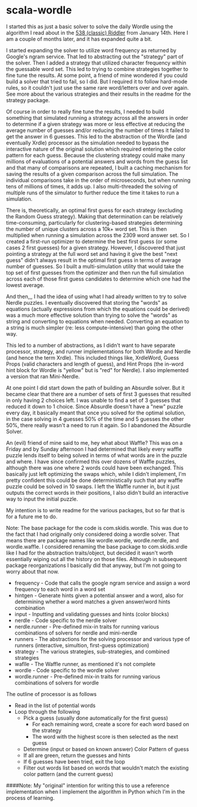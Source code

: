 # scala-wordle

I started this as just a basic solver to solve the daily Wordle using the algorithm I read about in the
[538 (classic) Riddler](https://fivethirtyeight.com/features/when-the-riddler-met-wordle/) from January 14th. 
Here I am a couple of months later, and it has expanded quite a bit. 

I started expanding the solver to utilize word frequency as returned by Google's ngram service. 
That led to abstracting out the "strategy" part of the solver. 
Then I added a strategy that utilized character frequency within the guessable word set.
This led to trying to combine strategies together to fine tune the results. 
At some point, a friend of mine wondered if you could build a solver that tried to fail, so I did. 
But I required it to follow hard-mode rules, so it couldn't just use the same rare word/letters over and over again.
See more about the various strategies and their results in the readme for the strategy package.

Of course in order to really fine tune the results, I needed to build something that simulated running a strategy 
across all the answers in order to determine if a given strategy was more or less effective 
at reducing the average number of guesses and/or reducing the number of times it failed to get the answer in 6 guesses.
This led to the abstraction of the Wordle (and eventually Xrdle) processor as the simulation needed to bypass 
the interactive nature of the original solution which required entering the color pattern for each guess. 
Because the clustering strategy could make many millions of evaluations of a potential answers and words from the guess list
and that many of comparisons are repeated, I built a caching mechanism for saving the results of a given comparison across the full simulation. 
The individual comparisons take in the order of microseconds, but when running tens of millions of times, it adds up. 
I also multi-threaded the solving of multiple runs of the simulator to further reduce the time it takes to run a simulation.

There is, theoretically, an optimal first guess for each strategy (excluding the Random Guess strategy). 
Making that determination can be relatively time-consuming, particularly for clustering-based strategies
determining the number of unique clusters across a 10k+ word set. 
This is then multiplied when running a simulation across the 2309 word answer set. 
So I created a first-run optimizer to determine the best first guess (or some cases 2 first guesses) for a given strategy.
However, I discovered that just pointing a strategy at the full word set and having it give the best "next guess" didn't always
result in the optimal first guess in terms of average number of guesses.
So I built a multi-simulation utility that would take the top set of first guesses from the optimizer and then run 
the full simulation across each of those first guess candidates to determine which one had the lowest average.

And then,,, I had the idea of using what I had already written to try to solve Nerdle puzzles. I eventually discovered
that storing the "words" as equations (actually expressions from which the equations could be derived) was a 
much more effective solution than trying to solve the "words" as string and converting to equations when needed. 
Converting an equation to a string is much simpler (re: less compute-intensive) than going the other way. 

This led to a number of abstractions, as I didn't want to have separate processor, strategy, and runner implementations 
for both Wordle and Nerdle (and hence the term Xrdle). 
This included things like, XrdleWord, Guess Props (valid characters and length of guess), and
Hint Props (the in-word hint block for Wordle is "yellow" but is "red" for Nerdle). 
I also implemented a version that ran Mini-Nerdle.

At one point I did start down the path of building an Absurdle solver. But it became clear that there are a number
of sets of first 3 guesses that resulted in only having 2 choices left. I was unable to find a set of 3 guesses that 
reduced it down to 1 choice. 
Since Absurdle doesn't have a "new" puzzle every day, it basically meant that once you solved for the optimal solution, 
in the case solving in 4 guesses 50% of the time and 5 guesses the other 50%, 
there really wasn't a need to run it again. So I abandoned the Absurdle Solver.

An (evil) friend of mine said to me, hey what about Waffle? This was on a Friday and by Sunday afternoon I had determined
that likely every waffle puzzle lends itself to being solved in terms of what words are in the puzzle and where. 
I have since confirmed this over dozens of Waffle puzzles, although there was one where 2 words could have been exchanged.
This basically just left optimizing the swaps which, while I didn't implement, I'm pretty confident this could be done
deterministically such that any waffle puzzle could be solved in 10 swaps. 
I left the Waffle runner in, but it just outputs the correct words in their positions, 
I also didn't build an interactive way to input the initial puzzle. 

My intention is to write readme for the various packages, but so far that is for a future me to do.

Note: The base package for the code is com.skidis.wordle. 
This was due to the fact that I had originally only considered doing a wordle solver. 
That means there are package names like wordle.wordle, wordle.nerdle, and wordle.waffle.
I considered renaming the base package to com.skidis.xrdle like I had for the abstraction traits/object, 
but decided it wasn't worth essentially wiping out all the history on those files. 
Although in subsequent package reorganizations I basically did that anyway, but I'm not going to worry about that now.

* frequency - Code that calls the google ngram service and assign a word frequency to each word in a word set
* hintgen - Generate hints given a potential answer and a word, also for determining whether a word matches a given answer/word hints combination  
* input - Inputting and validating guesses and hints (color blocks) 
* nerdle - Code specific to the nerdle solver 
* nerdle.runner - Pre-defined mix-in traits for running various combinations of solvers for nerdle and mini-nerdle
* runners - The abstractions for the solving processor and various type of runners (interactive, simultion, first-guess optimization)
* strategy - The various strategies, sub-strategies, and combined strategies
* waflle  - The Waffle runner, as mentioned it's not complete
* wordle - Code specific to the wordle solver
* wordle.runner - Pre-defined mix-in traits for running various combinations of solvers for wordle






The outline of processor is as follows 
* Read in the list of potential words
* Loop through the following
  * Pick a guess (usually done automatically for the first guess)
    * For each remaining word, create a score for each word based on the strategy
    * The word with the highest score is then selected as the next guess
  * Determine (input or based on known answer) Color Pattern of guess
  * If all are green, return the guesses and hints
  * If 6 guesses have been tried, exit the loop
  * Filter out words list based on words that wouldn't match the existing color pattern (and the current guess)

####Note: My "original" intention for writing this to use a reference implementation when I implement the algorithm in Python which I'm in the process of learning.
